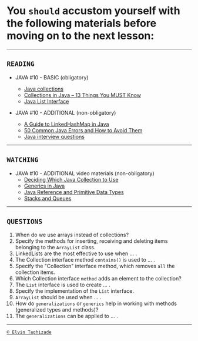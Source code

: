 # You `should` accustom yourself with the following materials before moving on to the next lesson:
---
## `READING`
- JAVA #10 - BASIC (obligatory)
    - [Java collections](https://www.javatpoint.com/collections-in-java)
    - [Collections in Java – 13 Things You MUST Know](https://www.javatpoint.com/collections-in-java)
    - [Java List Interface](https://www.javatpoint.com/java-list)
    

- JAVA #10 - ADDITIONAL (non-obligatory)
  - [A Guide to LinkedHashMap in Java](https://www.baeldung.com/java-linked-hashmap)
  - [50 Common Java Errors and How to Avoid Them](https://dzone.com/articles/50-common-java-errors-and-how-to-avoid-them-part-1)
  - [Java interview questions](https://www.softwaretestinghelp.com/core-java-interview-questions/)
 ---

## `WATCHING`
- JAVA #10 - ADDITIONAL video materials (non-obligatory)
  - [Deciding Which Java Collection to Use](https://youtu.be/zuSOhwdnyfU)
  - [Generics in Java](https://youtu.be/XMvznsY02Mk)
  - [Java Reference and Primitive Data Types](https://youtu.be/gt7NuqSvp44)
  - [Stacks and Queues](https://youtu.be/JvGZh_BdF-8)
  
---

## `QUESTIONS`
1. When do we use arrays instead of collections?
2. Specify the methods for inserting, receiving and deleting items belonging to the `ArrayList` class.
3. LinkedLists are the most effective to use when ... .
4. The Collection interface method `contains()` is used to ... .
5. Specify the "Collection" interface method, which removes `all` the collection items.
6. Which Collection interface `method` adds an element to the collection?
7. The `List` interface is used to create ... .
8. Specify the implementation of the `List` interface.
9. `ArrayList` should be used when ... .
10. How do `generalizations` or `generics` help in working with methods (generalized types and methods)?
11. The `generalizations` can be applied to ... .

---

[`© Elvin Taghizade`](elvintaghiyev184@gmail.com)
